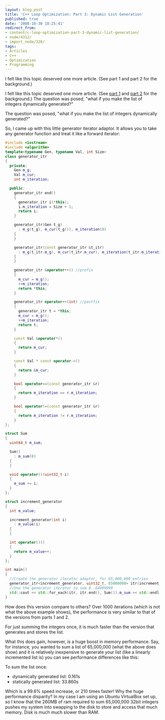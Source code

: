 ```yaml
---
layout: blog_post
title: 'C++ Loop Optimization: Part 3: Dynamic List Generation'
published: true
date: '2008-10-30 18:25:41'
redirect_from:
- content/c-loop-optimization-part-3-dynamic-list-generation/
- node/4312/
- import_node/328/
tags:
- Articles
- C++
- Optimization
- Programming
---
```



I felt like this topic deserved one more article. (See part 1 and part 2 for the background.)


I felt like this topic deserved one more article. (See [part 1](/import_node/323) and [part 2](/import_node/325) for the background.) The question was posed, "what if you make the list of integers dynamically generated?" 

The question was posed, "what if you make the list of integers dynamically generated?"

So, I came up with this little generator iterator adaptor. It allows you to take any generator function and treat it like a forward iterator:

```cpp
#include <iostream>
#include <algorithm>
template<typename Gen, typename Val, int Size>
class generator_itr
{
  private:
    Gen m_g;
    Val m_cur;
    int m_iteration;

  public:
    generator_itr end()
    {
      generator_itr i(*this);
      i.m_iteration = Size + 1;
      return i;
    }

    generator_itr(Gen t_g)
      : m_g(t_g), m_cur(t_g()), m_iteration(0)
    {
    }

    generator_itr(const generator_itr &t_itr)
      : m_g(t_itr.m_g), m_cur(t_itr.m_cur), m_iteration(t_itr.m_iteration)
    {
    }

    generator_itr &operator++() //prefix
    {
      m_cur = m_g();
      ++m_iteration;
      return *this;
    }

    generator_itr operator++(int) //postfix
    {
      generator_itr t = *this;
      m_cur = m_g();
      ++m_iteration;
      return t;
    }

    const Val &operator*()
    {
      return m_cur;
    }

    const Val * const operator->()
    {
      return &m_cur;
    }

    bool operator==(const generator_itr &r)
    {
      return m_iteration == r.m_iteration;
    }

    bool operator!=(const generator_itr &r)
    {
      return m_iteration != r.m_iteration;
    }
};

struct Sum
{
  uint64_t m_sum;

  Sum()
    : m_sum(0)
  {
  }

  void operator()(uint32_t i)
  {
    m_sum += i;
  }
};

struct increment_generator
{
  int m_value;

  increment_generator(int i)
    : m_value(i)
  {
  }

  int operator()()
  {
    return m_value++;
  }
};

int main()
{
  //Create the generator iterator adaptor, for 65,000,000 entries
  generator_itr<increment_generator, uint32_t, 65000000> itr(increment_generator(0));
  //Use the generator iterator to sum 0..64999999
  std::cout << std::for_each(itr, itr.end(), Sum()).m_sum << std::endl;
}
```

How does this version compare to others? Over 1000 iterations (which is not what the above example shows), the performance is very similar to that of the versions from parts 1 and 2.

For just summing the integers once, it is much faster than the version that generates and stores the list.

What this does gain, however, is a huge boost in memory performance. Say, for instance, you wanted to sum a list of 65,000,000 (what the above does show) and it is relatively inexpensive to generate your list (like a linearly incremented list is) you can see performance differences like this:

To sum the list once:

 - dynamically generated list: 0.161s
 - statically generated list: 33.860s
 
Which is a 99.6% speed increase, or 210 times faster! Why the huge performance disparity? In my case I am using an Ubuntu VirtualBox set up, so I know that the 260MB of ram required to sum 65,000,000 32bit integers pushes my system into swapping to the disk to store and access that much memory. Disk is much much slower than RAM.
